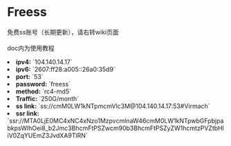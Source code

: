 # Freess
免费ss账号（长期更新），请右转wiki页面<br /><br />
doc内为使用教程<br />
<li><b>ipv4:</b> `104.140.14.17`</li>
<li><b>ipv6:</b> `2607:ff28:a005::26a0:35d9`</li>
<li><b>port:</b> `53`</li>
<li><b>password:</b> `freess`</li>
<li><b>method:</b> `rc4-md5`</li>
<li><b>Traffic:</b> `250G/month`</li>
<li><b>ss link:</b> `ss://cmM0LW1kNTpmcmVlc3M@104.140.14.17:53#Virmach`</li>
<li><b>ssr link:</b> `ssr://MTA0LjE0MC4xNC4xNzo1MzpvcmlnaW46cmM0LW1kNTpwbGFpbjpabkpsWlhOei8_b2Jmc3BhcmFtPSZwcm90b3BhcmFtPSZyZW1hcmtzPVZtbHliV0ZqYUEmZ3JvdXA9TlRN`</li>
